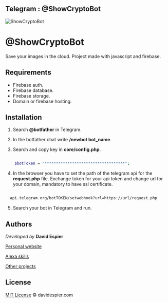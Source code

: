 ## Telegram : @ShowCryptoBot
![ShowCryptoBot](http://davidespier.com/github/ShowCryptoBot/ShowCryptoBot.png)

# @ShowCryptoBot
Save your images in the cloud.  Project made with javascript and firebase.

## Requirements

- Firebase auth.
- Firebase database.
- Firebase storage.
- Domain or firebase hosting.


## Installation

1. Search <strong>@botfather</strong> in Telegram.

2. In the botfather chat write <strong>/newbot bot_name</strong>.

3. Search and copy key in <strong>core/config.php</strong>.


```bash

	$botToken = "***********************************";

```

4. In the browser you have to set the path of the telegram api for the <strong>request.php</strong> file.
      Exchange token for your api token and change url for your domain, mandatory to have ssl certificate.


```bash

  api.telegram.org/botTOKEN/setwebhook?url=https://url/request.php


```

5. Search your bot in Telegram and run.


## Authors


 *Developed by*  **David Espier**


[Personal website](https://davidespier.com)

[Alexa skills](https://www.amazon.es/s?k=davidespier&i=alexa-skills)
        
[Other projects](https://github.com/davidespier?tab=repositories)



## License


[MIT License](https://choosealicense.com/licenses/mit/) © davidespier.com
